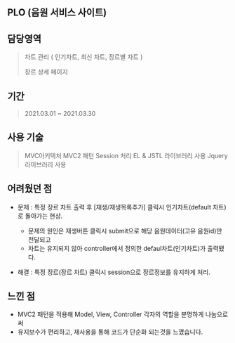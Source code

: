 ## PLO (음원 서비스 사이트)

## 담당영역

> 차트 관리 ( 인기차트, 최신 차트, 장르별 차트 )
> 
> 장르 상세 페이지
> 

## 기간

> 2021.03.01 ~ 2021.03.30

## 사용 기술
> MVC아키텍처 MVC2 패턴
> Session 처리
> EL & JSTL 라이브러리 사용
> Jquery 라이브러리 사용

## 어려웠던 점
* 문제 : 특정 장르 차트 출력 후 [재생/재생목록추가] 클릭시 인기차트(default 차트)로 돌아가는 현상.
  * 문제의 원인은 재생버튼 클릭시 submit으로 해당 음원데이터(고유 음원id)만 전달되고 
  * 차트는 유지되지 않아 controller에서 정의한 defaul차트(인기차트)가 출력됐다.

* 해결 : 특정 장르(장르 차트) 클릭시 session으로 장르정보를 유지하게 처리.

## 느낀 점
* MVC2 패턴을 적용해 Model, View, Controller 각자의 역할을 분명하게 나눔으로써
* 유지보수가 편리하고, 재사용을 통해 코드가 단순화 되는것을 느꼈습니다.

